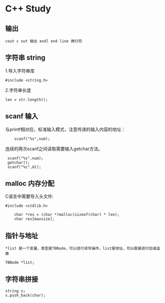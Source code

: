 # C++ Study

## 输出

```
cout c out 输出 endl end line 换行符
```

## 字符串 string

1.导入字符串库

```
#include <string.h>
```

2.字符串长度

```
len = str.length();
```

## scanf 输入

与printf相对应，标准输入模式，注意传递的输入内容的地址：

```
    scanf("%s",num);
```

连续的两次scanf之间读取需要输入getchar方法。

 ```
  scanf("%s",num);
  getchar();
  scanf("%c",&t);
 ```
 
## malloc 内存分配

C语言中需要导入头文件:

```
#include <stdlib.h>
```

```
    char *res = (char *)malloc(sizeof(char) * len);
    char res[maxsize];
``` 

## 指针与地址

```
*list 是一个变量，类型是TBNode，可以进行读写操作，list是地址，可以直接进行加减运算
```

```
TBNode *list;
```

## 字符串拼接

```
string s;
s.push_back(char);
```
